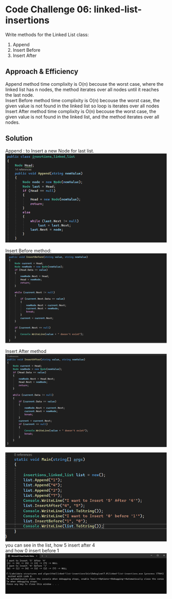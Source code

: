 # Code Challenge 06: linked-list-insertions
Write methods for the Linked List class:

1. Append
2. Insert Before
3. Insert After

## Approach & Efficiency
Append method time complixity is O(n) becouse the worst case, where the linked list has n nodes, the method iterates over all nodes until it reaches the last node.<br />
Insert Before method time complixity is O(n) becouse the worst case, the given value is not found in the linked list so loop is iterates over all nodes<br />
Insert After method time complixity is O(n) becouse the worst case, the given value is not found in the linked list, and the method iterates over all nodes.<br />


## Solution


Append : to Insert a new Node for last list.<br />
![image 1](Asserts/img1.png)

Insert Before method:<br />
![image 2](Asserts/img2.png)

Insert After method<br />
![image 3](Asserts/img3.png)

![image 4](Asserts/img4.png)<br />
you can see in the list, how 5 insert after 4<br />
and how 0 insert before 1<br />
![image 5](Asserts/img5.png)
